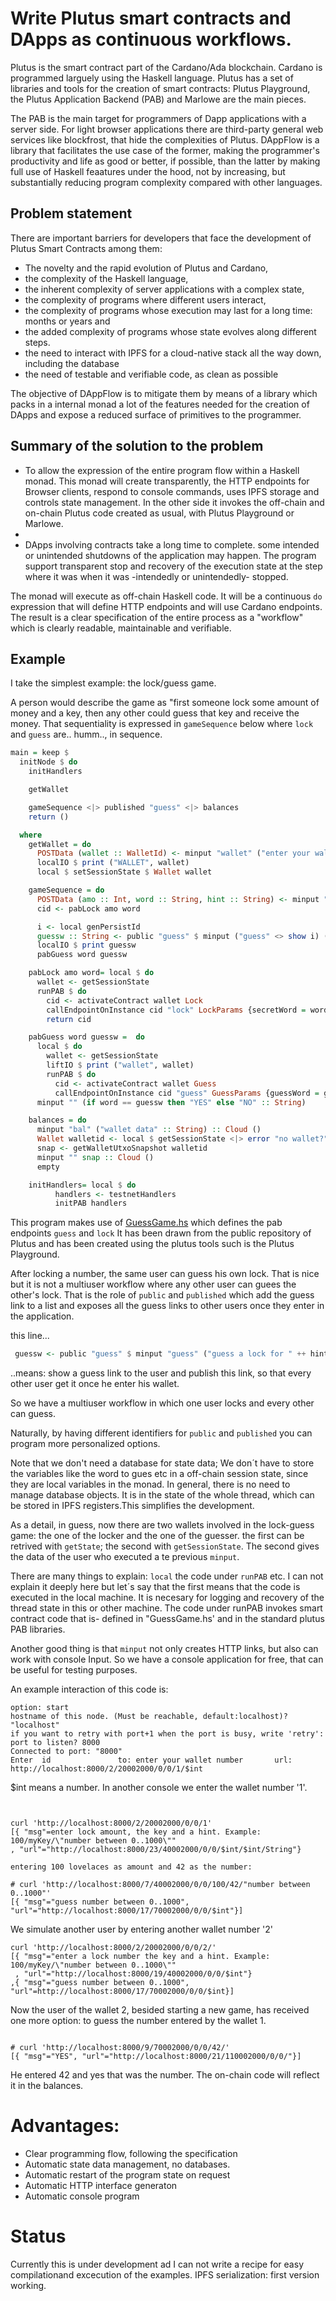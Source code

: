 Write Plutus smart contracts and DApps as continuous workflows.
===============================================================

Plutus is the smart contract part of the Cardano/Ada blockchain. Cardano is programmed larguely using the Haskell language. Plutus has a set of libraries and tools for the creation of smart contracts: Plutus Playground, the Plutus Application Backend (PAB) and Marlowe are the main pieces.

The PAB is the main target for programmers of Dapp applications with a server side. For light browser applications there are third-party general web services like blockfrost, that hide the complexities of Plutus. DAppFlow is a library that facilitates the use case of the former, making the programmer's productivity and life as good or better, if possible, than the latter by making full use of Haskell feaatures under the hood, not by increasing, but substantially reducing program complexity compared with other languages.

Problem statement
-----------------
There are important barriers for developers that face the development of Plutus Smart Contracts among them: 

 - The novelty and the rapid evolution of Plutus and Cardano, 
 - the complexity of the Haskell language, 
 - the inherent complexity of server applications with a complex state, 
 - the complexity of programs where different users interact,
 - the complexity of programs whose execution may last for a long time: months or years and
 - the added complexity of programs whose state evolves along different steps.
 - the need to interact with IPFS for a cloud-native stack all the way down, including the database
 - the need of testable and verifiable code, as clean as possible 

The objective of DAppFlow is to mitigate them by means of a library which packs in a internal monad a lot of the features needed for the creation of DApps and  expose a reduced surface of primitives to the programmer.


Summary of the solution to the problem
---------------------------------------

- To allow the expression of the entire program flow within a Haskell monad. This monad will create transparently, the HTTP endpoints for Browser clients, respond to console commands, uses IPFS storage and controls state management. In the other side  it invokes the off-chain and on-chain Plutus code created as usual, with Plutus Playground or Marlowe.
- 
- DApps involving contracts take a long time to complete. some intended or unintended shutdowns of the application may happen. The program support transparent stop and recovery of the execution state at the step where it was when it was -intendedly or unintendedly- stopped. 

The monad will execute as off-chain Haskell code. It will be a continuous `do` expression that will define HTTP endpoints and will use Cardano endpoints. The result is a clear specification of the entire process as a "workflow" which is clearly readable, maintainable and verifiable.

Example
-------
I take the simplest example: the lock/guess game.

 A person would describe the game as "first someone lock some amount of money and a key, then any other could guess that key and receive the money. That sequentiality is expressed in  `gameSequence` below where `lock` and `guess` are.. humm.., in sequence. 

```haskell
main = keep $
  initNode $ do
    initHandlers

    getWallet

    gameSequence <|> published "guess" <|> balances 
    return ()

  where
    getWallet = do
      POSTData (wallet :: WalletId) <- minput "wallet" ("enter your wallet number" :: String)
      localIO $ print ("WALLET", wallet)
      local $ setSessionState $ Wallet wallet

    gameSequence = do
      POSTData (amo :: Int, word :: String, hint :: String) <- minput "lock" ("enter lock amount, the key and a hint. Example: 100 myKey \"word of 5 letters\"" :: String)
      cid <- pabLock amo word

      i <- local genPersistId
      guessw :: String <- public "guess" $ minput ("guess" <> show i) ("guess " <> hint)
      localIO $ print guessw
      pabGuess word guessw

    pabLock amo word= local $ do
      wallet <- getSessionState
      runPAB $ do
        cid <- activateContract wallet Lock
        callEndpointOnInstance cid "lock" LockParams {secretWord = word, amount = Ada.adaValueOf $ fromIntegral amo} -- ,lockIndex=0}
        return cid

    pabGuess word guessw =  do
      local $ do
        wallet <- getSessionState
        liftIO $ print ("wallet", wallet)
        runPAB $ do
          cid <- activateContract wallet Guess
          callEndpointOnInstance cid "guess" GuessParams {guessWord = guessw} --,guessIndex=0}
      minput "" (if word == guessw then "YES" else "NO" :: String)

    balances = do
      minput "bal" ("wallet data" :: String) :: Cloud ()
      Wallet walletid <- local $ getSessionState <|> error "no wallet?"
      snap <- getWalletUtxoSnapshot walletid
      minput "" snap :: Cloud ()
      empty

    initHandlers= local $ do
          handlers <- testnetHandlers
          initPAB handlers
```
This program makes use of [GuessGame.hs](https://github.com/agocorona/DAppFlow/blob/main/ContractExample/GuessGame.hs) which defines the pab endpoints `guess` and `lock` It has been drawn from the public repository of Plutus and has been created using the plutus tools such is the Plutus Playground.

After locking a number, the same user can guess his own lock. That is nice but it is not a multiuser workflow where any other user can guees the other's lock. That is the role of `public`  and `published` which add the guess link to a list and exposes all the guess links to other users once they enter in the application.

this line...

```haskell
 guessw <- public "guess" $ minput "guess" ("guess a lock for " ++ hint) 
```

..means: show a guess link to the user and publish this link, so that every other user get it once he enter his wallet.

So we have a multiuser workflow in which one user locks and every other can guess. 

Naturally,  by having different identifiers for `public` and `published` you can program more personalized options.

Note that we don't need a database for state data; We don´t have to store the variables like the word to gues etc in a off-chain session state, since they are local variables in the monad. In general, there is no need to manage database objects. It is in the state of the whole thread, which can be stored in IPFS registers.This simplifies the development. 

As a detail, in guess, now there are two wallets involved in the lock-guess game: the one of the locker and the one of the guesser. the first can be retrived with `getState`; the second with `getSessionState`. The second gives the data of the user who executed a te previous `minput`.

There are many things to explain: `local` the code under `runPAB` etc. I can not explain it deeply here but let´s say that the first means that the code is executed in the local machine. It is necesary for logging and recovery of the thread state in this or other machine.  The code under runPAB invokes smart contract code that is- defined in "GuessGame.hs' and in the standard plutus PAB libraries.

Another good thing is that `minput` not only creates HTTP links, but also can work with console Input. 
So we have a console application for free, that can be useful for testing purposes.

An example interaction of this code is:

```
option: start
hostname of this node. (Must be reachable, default:localhost)? "localhost"
if you want to retry with port+1 when the port is busy, write 'retry': 
port to listen? 8000
Connected to port: "8000"
Enter  id               to: enter your wallet number       url:    http://localhost:8000/2/20002000/0/0/1/$int

```
$int means a number. In another console we enter the wallet number '1'.

```


curl 'http://localhost:8000/2/20002000/0/0/1'
[{ "msg"=enter lock amount, the key and a hint. Example: 100/myKey/\"number between 0..1000\""
, "url"="http://localhost:8000/23/40002000/0/0/$int/$int/String"}

entering 100 lovelaces as amount and 42 as the number:

# curl 'http://localhost:8000/7/40002000/0/0/100/42/"number between 0..1000"'
[{ "msg"="guess number between 0..1000", "url"="http://localhost:8000/17/70002000/0/0/$int"}]
```

We simulate another user by entering another wallet number '2'

```
curl 'http://localhost:8000/2/20002000/0/0/2/'
[{ "msg"="enter a lock number the key and a hint. Example: 100/myKey/\"number between 0..1000\""
 , "url"="http://localhost:8000/19/40002000/0/0/$int"}
,{ "msg"="guess number between 0..1000", "url"=http://localhost:8000/17/70002000/0/0/$int}]
```

Now the user of the wallet 2, besided starting a new game, has received one more option: to guess the number entered by the wallet 1. 
```

# curl 'http://localhost:8000/9/70002000/0/0/42/'
[{ "msg"="YES", "url"="http://localhost:8000/21/110002000/0/0/"}]

```
He entered 42 and yes that was the number. The on-chain code will reflect it in the balances.

# Advantages:

- Clear programming flow, following the specification
- Automatic state data management, no databases.
- Automatic restart of the program state on request
- Automatic HTTP interface generaton
- Automatic console program


Status
======

Currently this is under development ad I can not write a recipe for easy compilationand excecution of the examples.
IPFS serialization: first version working.



